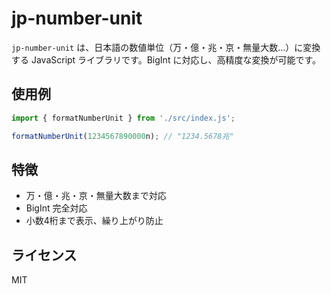 # jp-number-unit

`jp-number-unit` は、日本語の数値単位（万・億・兆・京・無量大数…）に変換する JavaScript ライブラリです。BigInt に対応し、高精度な変換が可能です。

## 使用例

```js
import { formatNumberUnit } from './src/index.js';

formatNumberUnit(1234567890000n); // "1234.5678兆"
```

## 特徴

- 万・億・兆・京・無量大数まで対応
- BigInt 完全対応
- 小数4桁まで表示、繰り上がり防止

## ライセンス

MIT
